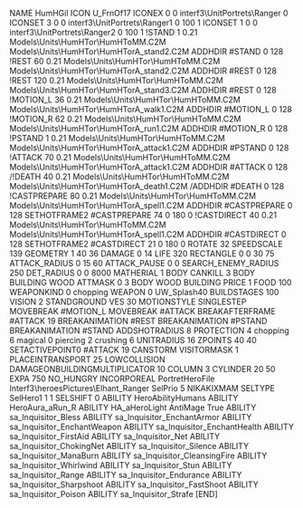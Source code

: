 NAME HumHGil
ICON U_FrnOf17
ICONEX 0 0 interf3\UnitPortrets\Ranger 0
ICONSET 3 0 0 interf3\UnitPortrets\Ranger1 0 100 1
ICONSET 1 0 0 interf3\UnitPortrets\Ranger2 0 100 1
!STAND          1 0.21 Models\Units\HumHTor\HumHToMM.C2M Models\Units\HumHTor\HumHTorA_stand2.C2M
ADDHDIR #STAND 0 128
!REST          60 0.21 Models\Units\HumHTor\HumHToMM.C2M Models\Units\HumHTor\HumHTorA_stand2.C2M
ADDHDIR #REST 0 128
!REST          120 0.21 Models\Units\HumHTor\HumHToMM.C2M Models\Units\HumHTor\HumHTorA_stand3.C2M
ADDHDIR #REST 0 128
!MOTION_L      36 0.21 Models\Units\HumHTor\HumHToMM.C2M Models\Units\HumHTor\HumHTorA_walk1.C2M
ADDHDIR #MOTION_L 0 128
!MOTION_R      62 0.21 Models\Units\HumHTor\HumHToMM.C2M Models\Units\HumHTor\HumHTorA_run1.C2M
ADDHDIR #MOTION_R 0 128                                                        
!PSTAND        1  0.21 Models\Units\HumHTor\HumHToMM.C2M Models\Units\HumHTor\HumHTorA_attack1.C2M
ADDHDIR #PSTAND 0 128 
!ATTACK        70 0.21 Models\Units\HumHTor\HumHToMM.C2M Models\Units\HumHTor\HumHTorA_attack1.C2M
ADDHDIR #ATTACK 0 128
/!DEATH         40 0.21 Models\Units\HumHTor\HumHToMM.C2M Models\Units\HumHTor\HumHTorA_death1.C2M
/ADDHDIR #DEATH 0 128
!CASTPREPARE        80 0.21 Models\Units\HumHTor\HumHToMM.C2M Models\Units\HumHTor\HumHTorA_spell1.C2M
ADDHDIR #CASTPREPARE 0 128
SETHOTFRAME2 #CASTPREPARE 74 0 180 0
!CASTDIRECT        40 0.21 Models\Units\HumHTor\HumHToMM.C2M Models\Units\HumHTor\HumHTorA_spell1.C2M
ADDHDIR #CASTDIRECT 0 128
SETHOTFRAME2 #CASTDIRECT 21 0 180 0
ROTATE 32
SPEEDSCALE 139
GEOMETRY 1 40 36
DAMAGE   0 14
LIFE     320
RECTANGLE 0 0 30 75
ATTACK_RADIUS 0 15 60
ATTACK_PAUSE 0 0
SEARCH_ENEMY_RADIUS 250
DET_RADIUS 0 0 8000
MATHERIAL 1 BODY
CANKILL 3 BODY BUILDING WOOD
ATTMASK 0 3 BODY WOOD BUILDING
PRICE 1 FOOD 100
WEAPONKIND 0 chopping
WEAPON 0 UW_Splash40
BUILDSTAGES 100
VISION 2
STANDGROUND
VES 30
MOTIONSTYLE SINGLESTEP
MOVEBREAK #MOTION_L
MOVEBREAK #ATTACK
BREAKAFTERFRAME #ATTACK 19
BREAKANIMATION #REST
BREAKANIMATION #PSTAND
BREAKANIMATION #STAND
ADDSHOTRADIUS 8
PROTECTION 4 chopping 6 magical 0 piercing 2 crushing 6
UNITRADIUS 16
ZPOINTS 40 40
SETACTIVEPOINT0 #ATTACK 19
CANSTORM
VISITORMASK 1
PLACEINTRANSPORT 25
LOWCOLLISION
DAMAGEONBUILDINGMULTIPLICATOR 10
COLUMN 3
CYLINDER 20 50
EXPA 750
NO_HUNGRY
INCORPOREAL
PortretHeroFile Interf3\heroesPictures\Elhant_Ranger
SelPrio 5
NIKAKIXMAM
SELTYPE SelHero1 1 1
SELSHIFT 0
ABILITY HeroAbilityHumans
ABILITY HeroAura_aRun_R
ABILITY HA_aHeroLight
AntiMage True
ABILITY sa_Inquisitor_Bless
ABILITY sa_Inquisitor_EnchantArmor
ABILITY sa_Inquisitor_EnchantWeapon
ABILITY sa_Inquisitor_EnchantHealth
ABILITY sa_Inquisitor_FirstAid
ABILITY sa_Inquisitor_Net
ABILITY sa_Inquisitor_ChokingNet
ABILITY sa_Inquisitor_Silence
ABILITY sa_Inquisitor_ManaBurn
ABILITY sa_Inquisitor_CleansingFire
ABILITY sa_Inquisitor_Whirlwind
ABILITY sa_Inquisitor_Stun
ABILITY sa_Inquisitor_Range
ABILITY sa_Inquisitor_Endurance
ABILITY sa_Inquisitor_Sharpshoot
ABILITY sa_Inquisitor_FastShoot
ABILITY sa_Inquisitor_Poison
ABILITY sa_Inquisitor_Strafe
[END]
